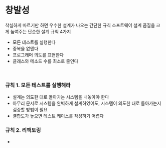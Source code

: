 # 창발성

착실하게 따르기만 하면 우수한 설계가 나오는 간단한 규칙
소프트웨어 설계 품질을 크게 높여주는 단순한 설계 규칙 4가지
- 모든 테스트를 실행한다
- 중복을 없앤다
- 프로그래머 의도를 표현한다
- 클래스와 메소드 수를 최소로 줄인다

<br>

### 규칙 1. 모든 테스트를 실행해라
- 설계는 의도한 대로 돌아가는 시스템을 내놓아야 한다
- 아무리 문서로 시스템을 완벽하게 설계하였어도, 시스템이 의도한 대로 돌아가는지 검증할 방법이 필요
- 결합도가 높으면 테스트 케이스를 작성하기 어렵다

### 규칙 2. 리팩토링
- 